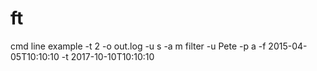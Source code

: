 # ft
cmd line example
-t 2 -o out.log -u s -a m filter -u Pete -p a -f 2015-04-05T10:10:10 -t 2017-10-10T10:10:10
